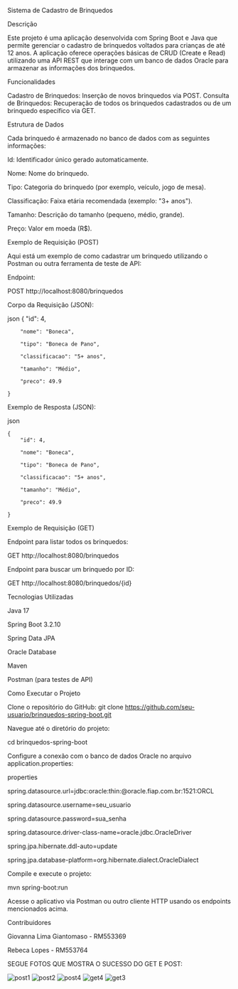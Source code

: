 Sistema de Cadastro de Brinquedos

Descrição

Este projeto é uma aplicação desenvolvida com Spring Boot e Java que permite gerenciar o cadastro de brinquedos voltados para crianças de até 12 anos. A aplicação oferece operações básicas de CRUD (Create e Read) utilizando uma API REST que interage com um banco de dados Oracle para armazenar as informações dos brinquedos.

Funcionalidades

Cadastro de Brinquedos: Inserção de novos brinquedos via POST.
Consulta de Brinquedos: Recuperação de todos os brinquedos cadastrados ou de um brinquedo específico via GET.

Estrutura de Dados

Cada brinquedo é armazenado no banco de dados com as seguintes informações:

Id: Identificador único gerado automaticamente.

Nome: Nome do brinquedo.

Tipo: Categoria do brinquedo (por exemplo, veículo, jogo de mesa).

Classificação: Faixa etária recomendada (exemplo: "3+ anos").

Tamanho: Descrição do tamanho (pequeno, médio, grande).

Preço: Valor em moeda (R$).

Exemplo de Requisição (POST)

Aqui está um exemplo de como cadastrar um brinquedo utilizando o Postman ou outra ferramenta de teste de API:

Endpoint:

POST http://localhost:8080/brinquedos

Corpo da Requisição (JSON):

json
    {
        "id": 4,
        
        "nome": "Boneca",
        
        "tipo": "Boneca de Pano",
        
        "classificacao": "5+ anos",
        
        "tamanho": "Médio",
        
        "preco": 49.9
        
    }
Exemplo de Resposta (JSON):

json

    {
        "id": 4,
        
        "nome": "Boneca",
        
        "tipo": "Boneca de Pano",
        
        "classificacao": "5+ anos",
        
        "tamanho": "Médio",
        
        "preco": 49.9
        
    }
Exemplo de Requisição (GET)

Endpoint para listar todos os brinquedos:

GET http://localhost:8080/brinquedos

Endpoint para buscar um brinquedo por ID:

GET http://localhost:8080/brinquedos/{id}

Tecnologias Utilizadas

Java 17

Spring Boot 3.2.10

Spring Data JPA

Oracle Database

Maven

Postman (para testes de API)


Como Executar o Projeto

Clone o repositório do GitHub:
git clone https://github.com/seu-usuario/brinquedos-spring-boot.git

Navegue até o diretório do projeto:

cd brinquedos-spring-boot

Configure a conexão com o banco de dados Oracle no arquivo application.properties:

properties

spring.datasource.url=jdbc:oracle:thin:@oracle.fiap.com.br:1521:ORCL

spring.datasource.username=seu_usuario

spring.datasource.password=sua_senha

spring.datasource.driver-class-name=oracle.jdbc.OracleDriver

spring.jpa.hibernate.ddl-auto=update

spring.jpa.database-platform=org.hibernate.dialect.OracleDialect

Compile e execute o projeto:

mvn spring-boot:run

Acesse o aplicativo via Postman ou outro cliente HTTP usando os endpoints mencionados acima.

Contribuidores

Giovanna Lima Giantomaso - RM553369

Rebeca Lopes - RM553764

SEGUE FOTOS QUE MOSTRA O SUCESSO DO GET E POST:

![post1](https://github.com/user-attachments/assets/a506bba0-c1e1-494b-bc62-4531bcf435b6)
![post2](https://github.com/user-attachments/assets/b7ef56f8-b1f7-40bd-92f1-1d8541cd1fdd)
![post4](https://github.com/user-attachments/assets/fba38043-d943-4942-aab8-e813433ade38)
![get4](https://github.com/user-attachments/assets/1ab026c9-b632-4476-b0a8-db0939ec6087)
![get3](https://github.com/user-attachments/assets/ffc10f3e-4104-4b30-9f82-5b34a09f83f9)






